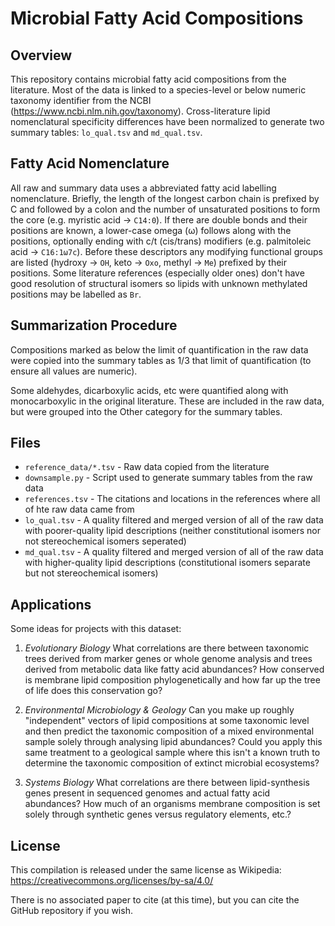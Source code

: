 Microbial Fatty Acid Compositions
=================================

Overview
--------

This repository contains microbial fatty acid compositions from the literature.
Most of the data is linked to a species-level or below numeric taxonomy identifier from the NCBI (https://www.ncbi.nlm.nih.gov/taxonomy).
Cross-literature lipid nomenclatural specificity differences have been normalized to generate two summary tables: `lo_qual.tsv` and `md_qual.tsv`.


Fatty Acid Nomenclature
-----------------------

All raw and summary data uses a abbreviated fatty acid labelling nomenclature.
Briefly, the length of the longest carbon chain is prefixed by C and followed by a colon and the number of unsaturated positions to form the core (e.g. myristic acid -> `C14:0`).
If there are double bonds and their positions are known, a lower-case omega (ω) follows along with the positions, optionally ending with c/t (cis/trans) modifiers (e.g. palmitoleic acid -> `C16:1ω7c`).
Before these descriptors any modifying functional groups are listed (hydroxy -> `OH`, keto -> `Oxo`, methyl -> `Me`) prefixed by their positions.
Some literature references (especially older ones) don't have good resolution of structural isomers so lipids with unknown methylated positions may be labelled as `Br`.


Summarization Procedure
-----------------------

Compositions marked as below the limit of quantification in the raw data were copied into the summary tables as 1/3 that limit of quantification (to ensure all values are numeric).

Some aldehydes, dicarboxylic acids, etc were quantified along with monocarboxylic in the original literature.
These are included in the raw data, but were grouped into the Other category for the summary tables.


Files
-----

 - `reference_data/*.tsv` - Raw data copied from the literature
 - `downsample.py` - Script used to generate summary tables from the raw data
 - `references.tsv` - The citations and locations in the references where all of hte raw data came from
 - `lo_qual.tsv` - A quality filtered and merged version of all of the raw data with poorer-quality lipid descriptions (neither constitutional isomers nor not stereochemical isomers seperated)
 - `md_qual.tsv` - A quality filtered and merged version of all of the raw data with higher-quality lipid descriptions (constitutional isomers separate but not stereochemical isomers)

Applications
------------

Some ideas for projects with this dataset:

 1. _Evolutionary Biology_ What correlations are there between taxonomic trees derived from marker genes or whole genome analysis and trees derived from metabolic data like fatty acid abundances? How conserved is membrane lipid composition phylogenetically and how far up the tree of life does this conservation go?

 2. _Environmental Microbiology & Geology_ Can you make up roughly "independent" vectors of lipid compositions at some taxonomic level and then predict the taxonomic composition of a mixed environmental sample solely through analysing lipid abundances? Could you apply this same treatment to a geological sample where this isn't a known truth to determine the taxonomic composition of extinct microbial ecosystems?

 3. _Systems Biology_ What correlations are there between lipid-synthesis genes present in sequenced genomes and actual fatty acid abundances? How much of an organisms membrane composition is set solely through synthetic genes versus regulatory elements, etc.?

License
-------
This compilation is released under the same license as Wikipedia:
https://creativecommons.org/licenses/by-sa/4.0/

There is no associated paper to cite (at this time), but you can cite the GitHub repository if you wish.
